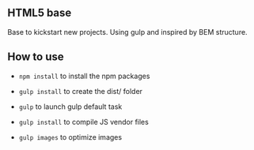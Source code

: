 ## HTML5 base

Base to kickstart new projects. Using gulp and inspired by BEM structure.

## How to use

* `npm install` to install the npm packages

* `gulp install` to create the dist/ folder

* `gulp` to launch gulp default task

* `gulp install` to compile JS vendor files

* `gulp images` to optimize images